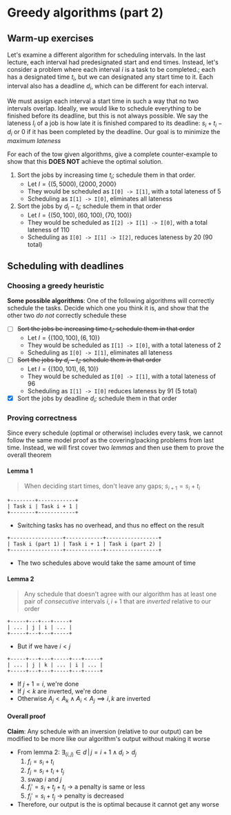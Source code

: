 # Greedy algorithms (part 2)

## Warm-up exercises

Let's examine a different algorithm for scheduling intervals. In the last lecture, each interval had predesignated start and end times. Instead, let's consider a problem where each interval $i$ is a task to be completed.; each has a designated time $t_{i}$, but we can designated any start time to it. Each interval also has a deadline $d_{i}$, which can be different for each interval.

We must assign each interval a start time in such a way that no two intervals overlap. Ideally, we would like to schedule everything to be finished before its deadline, but this is not always possible.
We say the lateness $l_{i}$ of a job is how late it is finished compared to its deadline: $s_{i} + t_{i} - d_{i}$ or 0 if it has been completed by the deadline. Our goal is to minimize the *maximum lateness*

For each of the tow given algorithms, give a complete counter-example to show that this **DOES NOT** achieve the optimal solution.

1) Sort the jobs by increasing time $t_{i}$; schedule them in that order.
    - Let $I = \{ (5, 5000), (2000, 2000\}$
    - They would be scheduled as `I[0] -> I[1]`, with a total lateness of 5
    - Scheduling as `I[1] -> I[0]`, eliminates all lateness
2) Sort the jobs by $d_{i} - t_{i}$; schedule them in that order
    - Let $I = \{ (50, 100),\, (60, 100),\, (70, 100)\}$
    - They would be scheduled as `I[2] -> I[1] -> I[0]`, with a total lateness of 110
    - Scheduling as `I[0] -> I[1] -> I[2]`, reduces lateness by 20 (90 total)

## Scheduling with deadlines

### Choosing a greedy heuristic

**Some possible algorithms**: One of the following algorithms will correctly schedule the tasks. Decide which one you think it is, and show that the other two *do not* correctly schedule these

- [ ] ~~Sort the jobs be increasing time $t_{i}$; schedule them in that order~~
    - Let $I = \{(100, 100),\, (6, 10) \}$
    - They would be scheduled as `I[1] -> I[0]`, with a total lateness of 2
    - Scheduling as `I[0] -> I[1]`, eliminates all lateness
- [ ] ~~Sort the jobs by $d_{i} - t_{i}$; schedule them in that order~~
    - Let $I = \{(100, 101),\, (6, 10) \}$
    - They would be scheduled as `I[0] -> I[1]`, with a total lateness of 96
    - Scheduling as `I[1] -> I[0]` reduces lateness by 91 (5 total)
- [x] Sort the jobs by deadline $d_{i}$; schedule them in that order

### Proving correctness

Since every schedule (optimal or otherwise) includes every task, we cannot follow the same model proof as the covering/packing problems from last time. Instead, we will first cover two *lemmas* and then use them to prove the overall theorem

#### Lemma 1

> When deciding start times, don't leave any gaps; $s_{i+1} = s_{i} + t_{i}$

```
+--------+------------+
| Task i | Task i + 1 |
+--------+------------+
```

- Switching tasks has no overhead, and thus no effect on the result

```
+-----------------+------------+-----------------+
| Task i (part 1) | Task i + 1 | Task i (part 2) |
+-----------------+------------+-----------------+
```

- The two schedules above would take the same amount of time

#### Lemma 2

> Any schedule that doesn't agree with our algorithm has at least one pair of *consecutive* intervals $i,\, i+1$ that are *inverted* relative to our order

```
+-----+---+---+-----+
| ... | j | i | ... |
+-----+---+---+-----+
```

- But if we have $i < j$

```
+-----+---+---+-----+---+-----+
| ... | j | k | ... | i | ... |
+-----+---+---+-----+---+-----+
```

- If $j + 1 = i$, we're done
- If $j < k$ are inverted, we're done
- Otherwise $A_{j} < A_{k} \land A_{i} < A_{j} \implies i,\, k$ are inverted

#### Overall proof

**Claim**: Any schedule with an inversion (relative to our output) can be modified to be more like our algorithm's output without making it worse

- From lemma 2: $\exists_{(i, j)} \in d \, \vert \, j = i + 1 \land d_{i} > d_{j}$
    1) $f_{i} = s_{i} + t_{i}$
    2) $f_{j} = s_{i} + t_{i} + t_{j}$
    3) swap $i$ and $j$
    4) $f_{i}' = s_{i} + t_{j} + t_{i}$ -> a penalty is same or less
    5) $f_{j}' = s_{i} + t_{j}$ -> penalty is decreased
- Therefore, our output is the is optimal because it cannot get any worse